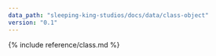```yaml
---
data_path: "sleeping-king-studios/docs/data/class-object"
version: "0.1"
---
```


{% include reference/class.md %}
